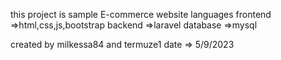 this project is sample E-commerce website
languages frontend =>html,css,js,bootstrap 
backend =>laravel
database =>mysql


created by milkessa84 and termuze1 
date => 5/9/2023